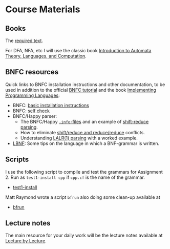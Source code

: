 # Course Materials

## Books

The [required text](required-text.md).

For DFA, NFA, etc I will use the classic book [Introduction to Automata Theory, Languages, and Computation](https://mcdtu.files.wordpress.com/2017/03/introduction-to-automata-theory.pdf).
## BNFC resources

Quick links to BNFC installation instructions and other documentation, to be used in addition to the official [BNFC tutorial](http://bnfc.digitalgrammars.com/tutorial/bnfc-tutorial.html) and the  book [Implementing Programming Languages](http://www.grammaticalframework.org/ipl-book/):

- BNFC: [basic installation instructions](https://github.com/alexhkurz/compiler-construction-2020/blob/master/BNFC-installation.md)
- BNFC: [self check](https://github.com/alexhkurz/compiler-construction-2020/blob/master/BNFC-example.md)
- BNFC/Happy parser:
  - The BNFC/Happy [`.info`-files](https://hackmd.io/@alexhkurz/rk5PsF2EI#The-info-file-of-a-Happy-parser) and an example of [shift-reduce parsing](https://hackmd.io/@alexhkurz/rk5PsF2EI).
  - How to eliminate [shift/reduce and reduce/reduce](https://hackmd.io/@alexhkurz/SJx6T5R48) conflicts.
  - Understanding [LALR(1) parsing](https://hackmd.io/@alexhkurz/SJ4sbGyrU) with a worked example.
- [LBNF](https://hackmd.io/@alexhkurz/rkYR4-VH8): Some tips on the language in which a BNF-grammar is written.

## Scripts

I use the following script to compile and test the grammars for Assignment 2. Run as `test1-install cpp` if `cpp.cf` is the name of the grammar.

- [test1-install]()

Matt Raymond wrote a script `bfrun` also doing some clean-up available at

- [bfrun](https://github.com/m4ttr4ymond/bfrun/blob/master/bfrun)

## Lecture notes

The main resource for your daily work will be the lecture notes available at [Lecture by Lecture](lecture-by-lecture.md).